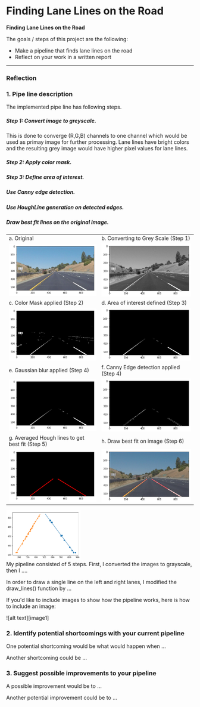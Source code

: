 # **Finding Lane Lines on the Road** 

**Finding Lane Lines on the Road**

The goals / steps of this project are the following:
* Make a pipeline that finds lane lines on the road
* Reflect on your work in a written report

---

### Reflection

### 1. Pipe line description
  The implemented pipe line has following steps.  
  ##### Step 1: Convert image to greyscale.  
  This is done to converge (R,G,B) channels to one channel which would be used as primay image for further processing. Lane lines have bright colors and the resulting grey image would have higher pixel values for lane lines.
  ##### Step 2: Apply color mask.
  ##### Step 3: Define area of interest.
  ##### Use Canny edge detection.
  ##### Use HoughLine generation on detected edges.
  ##### Draw best fit lines on the original image.
   


 |  | |
 |-------|----|
 |a. Original | b. Converting to Grey Scale (Step 1) |
 |<img src="test_images_output/pipeline/1%20original.png" width="500"/>|<img src="test_images_output/pipeline/2%20greayscale.png" width="500"/>|
 |c. Color Mask applied (Step 2) | d. Area of interest defined (Step 3)|
|<img src="test_images_output/pipeline/3%20color%20mask%20applied.png" width="500"/>|<img src="test_images_output/pipeline/4%20area%20of%20interest%20taken.png" width="500"/>|
|e. Gaussian blur applied (Step 4)| f. Canny Edge detection applied (Step 4)|
|<img src="test_images_output/pipeline/5%20gaussian%20blurred.png" width="500"/>|<img src="test_images_output/pipeline/6%20canny%20applied.png" width="500"/>|
|g. Averaged Hough lines to get best fit (Step 5)| h. Draw best fit on image (Step 6)|
|<img src="test_images_output/pipeline/8%20best%20line%20fitted.png" width="500"/>|<img src="test_images_output/pipeline/9%20line%20drawn%20on%20the%20image.png" width="500"/>|


<img src="test_images_output/pipeline/7%20coordintate%20from%20hough%20line%20detection%20and%20the%20best%20fit%20line.png" width="200"/> <br>
My pipeline consisted of 5 steps. First, I converted the images to grayscale, then I .... 

In order to draw a single line on the left and right lanes, I modified the draw_lines() function by ...

If you'd like to include images to show how the pipeline works, here is how to include an image: 

![alt text][image1]


### 2. Identify potential shortcomings with your current pipeline


One potential shortcoming would be what would happen when ... 

Another shortcoming could be ...


### 3. Suggest possible improvements to your pipeline

A possible improvement would be to ...

Another potential improvement could be to ...
